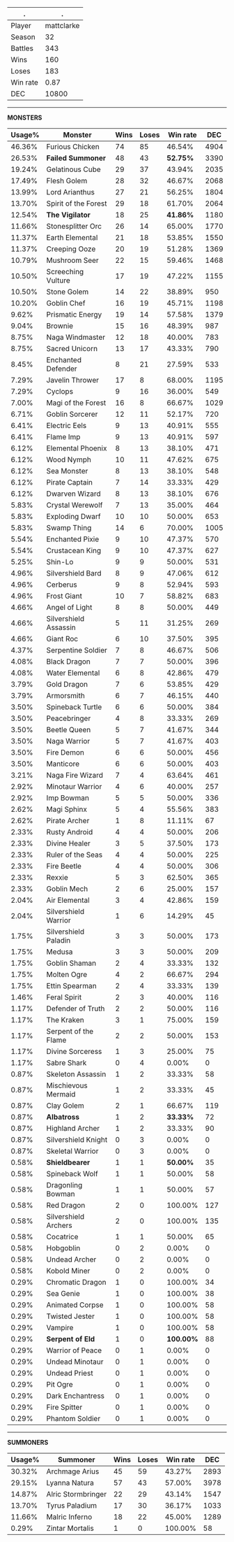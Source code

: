 .|.
|-|-
Player|mattclarke
Season|32
Battles|343
Wins|160
Loses|183
Win rate|0.87
DEC|10800

---
**MONSTERS**

Usage%|Monster|Wins|Loses|Win rate|DEC|
-|-|-|-|-|-|
46.36%|Furious Chicken|74|85|46.54%|4904|
26.53%|**Failed Summoner**|48|43|**52.75%**|3390|
19.24%|Gelatinous Cube|29|37|43.94%|2035|
17.49%|Flesh Golem|28|32|46.67%|2068|
13.99%|Lord Arianthus|27|21|56.25%|1804|
13.70%|Spirit of the Forest|29|18|61.70%|2064|
12.54%|**The Vigilator**|18|25|**41.86%**|1180|
11.66%|Stonesplitter Orc|26|14|65.00%|1770|
11.37%|Earth Elemental|21|18|53.85%|1550|
11.37%|Creeping Ooze|20|19|51.28%|1369|
10.79%|Mushroom Seer|22|15|59.46%|1468|
10.50%|Screeching Vulture|17|19|47.22%|1155|
10.50%|Stone Golem|14|22|38.89%|950|
10.20%|Goblin Chef|16|19|45.71%|1198|
9.62%|Prismatic Energy|19|14|57.58%|1379|
9.04%|Brownie|15|16|48.39%|987|
8.75%|Naga Windmaster|12|18|40.00%|783|
8.75%|Sacred Unicorn|13|17|43.33%|790|
8.45%|Enchanted Defender|8|21|27.59%|533|
7.29%|Javelin Thrower|17|8|68.00%|1195|
7.29%|Cyclops|9|16|36.00%|549|
7.00%|Magi of the Forest|16|8|66.67%|1029|
6.71%|Goblin Sorcerer|12|11|52.17%|720|
6.41%|Electric Eels|9|13|40.91%|555|
6.41%|Flame Imp|9|13|40.91%|597|
6.12%|Elemental Phoenix|8|13|38.10%|471|
6.12%|Wood Nymph|10|11|47.62%|675|
6.12%|Sea Monster|8|13|38.10%|548|
6.12%|Pirate Captain|7|14|33.33%|429|
6.12%|Dwarven Wizard|8|13|38.10%|676|
5.83%|Crystal Werewolf|7|13|35.00%|464|
5.83%|Exploding Dwarf|10|10|50.00%|653|
5.83%|Swamp Thing|14|6|70.00%|1005|
5.54%|Enchanted Pixie|9|10|47.37%|570|
5.54%|Crustacean King|9|10|47.37%|627|
5.25%|Shin-Lo|9|9|50.00%|531|
4.96%|Silvershield Bard|8|9|47.06%|612|
4.96%|Cerberus|9|8|52.94%|593|
4.96%|Frost Giant|10|7|58.82%|683|
4.66%|Angel of Light|8|8|50.00%|449|
4.66%|Silvershield Assassin|5|11|31.25%|269|
4.66%|Giant Roc|6|10|37.50%|395|
4.37%|Serpentine Soldier|7|8|46.67%|506|
4.08%|Black Dragon|7|7|50.00%|396|
4.08%|Water Elemental|6|8|42.86%|479|
3.79%|Gold Dragon|7|6|53.85%|429|
3.79%|Armorsmith|6|7|46.15%|440|
3.50%|Spineback Turtle|6|6|50.00%|384|
3.50%|Peacebringer|4|8|33.33%|269|
3.50%|Beetle Queen|5|7|41.67%|344|
3.50%|Naga Warrior|5|7|41.67%|403|
3.50%|Fire Demon|6|6|50.00%|456|
3.50%|Manticore|6|6|50.00%|403|
3.21%|Naga Fire Wizard|7|4|63.64%|461|
2.92%|Minotaur Warrior|4|6|40.00%|257|
2.92%|Imp Bowman|5|5|50.00%|336|
2.62%|Magi Sphinx|5|4|55.56%|383|
2.62%|Pirate Archer|1|8|11.11%|67|
2.33%|Rusty Android|4|4|50.00%|206|
2.33%|Divine Healer|3|5|37.50%|173|
2.33%|Ruler of the Seas|4|4|50.00%|225|
2.33%|Fire Beetle|4|4|50.00%|306|
2.33%|Rexxie|5|3|62.50%|365|
2.33%|Goblin Mech|2|6|25.00%|157|
2.04%|Air Elemental|3|4|42.86%|159|
2.04%|Silvershield Warrior|1|6|14.29%|45|
1.75%|Silvershield Paladin|3|3|50.00%|173|
1.75%|Medusa|3|3|50.00%|209|
1.75%|Goblin Shaman|2|4|33.33%|132|
1.75%|Molten Ogre|4|2|66.67%|294|
1.75%|Ettin Spearman|2|4|33.33%|139|
1.46%|Feral Spirit|2|3|40.00%|116|
1.17%|Defender of Truth|2|2|50.00%|116|
1.17%|The Kraken|3|1|75.00%|159|
1.17%|Serpent of the Flame|2|2|50.00%|153|
1.17%|Divine Sorceress|1|3|25.00%|75|
1.17%|Sabre Shark|0|4|0.00%|0|
0.87%|Skeleton Assassin|1|2|33.33%|58|
0.87%|Mischievous Mermaid|1|2|33.33%|45|
0.87%|Clay Golem|2|1|66.67%|119|
0.87%|**Albatross**|1|2|**33.33%**|72|
0.87%|Highland Archer|1|2|33.33%|90|
0.87%|Silvershield Knight|0|3|0.00%|0|
0.87%|Skeletal Warrior|0|3|0.00%|0|
0.58%|**Shieldbearer**|1|1|**50.00%**|35|
0.58%|Spineback Wolf|1|1|50.00%|58|
0.58%|Dragonling Bowman|1|1|50.00%|57|
0.58%|Red Dragon|2|0|100.00%|127|
0.58%|Silvershield Archers|2|0|100.00%|135|
0.58%|Cocatrice|1|1|50.00%|65|
0.58%|Hobgoblin|0|2|0.00%|0|
0.58%|Undead Archer|0|2|0.00%|0|
0.58%|Kobold Miner|0|2|0.00%|0|
0.29%|Chromatic Dragon|1|0|100.00%|34|
0.29%|Sea Genie|1|0|100.00%|38|
0.29%|Animated Corpse|1|0|100.00%|58|
0.29%|Twisted Jester|1|0|100.00%|58|
0.29%|Vampire|1|0|100.00%|58|
0.29%|**Serpent of Eld**|1|0|**100.00%**|88|
0.29%|Warrior of Peace|0|1|0.00%|0|
0.29%|Undead Minotaur|0|1|0.00%|0|
0.29%|Undead Priest|0|1|0.00%|0|
0.29%|Pit Ogre|0|1|0.00%|0|
0.29%|Dark Enchantress|0|1|0.00%|0|
0.29%|Fire Spitter|0|1|0.00%|0|
0.29%|Phantom Soldier|0|1|0.00%|0|

---
**SUMMONERS**

Usage%|Summoner|Wins|Loses|Win rate|DEC|
-|-|-|-|-|-|
30.32%|Archmage Arius|45|59|43.27%|2893|
29.15%|Lyanna Natura|57|43|57.00%|3978|
14.87%|Alric Stormbringer|22|29|43.14%|1547|
13.70%|Tyrus Paladium|17|30|36.17%|1033|
11.66%|Malric Inferno|18|22|45.00%|1289|
0.29%|Zintar Mortalis|1|0|100.00%|58|

